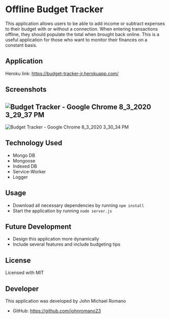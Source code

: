 # Offline Budget Tracker
This application allows users to be able to add income or subtract expenses to their budget with or without a connection. When entering transactions offline, they should populate the total when brought back online. This is a useful application for those who want to monitor their finances on a constant basis. 

## Application
Heroku link: https://budget-tracker-jr.herokuapp.com/

## Screenshots
![Budget Tracker - Google Chrome 8_3_2020 3_29_37 PM](https://user-images.githubusercontent.com/63254285/89220149-152cdf00-d59f-11ea-9954-3d4c2ea931fd.png)
-----------------------------------------------------------------------------------------------------------------------------------------------------------
![Budget Tracker - Google Chrome 8_3_2020 3_30_34 PM](https://user-images.githubusercontent.com/63254285/89220161-1827cf80-d59f-11ea-8665-275f9ce01dfc.png)

## Technology Used 
* Mongo DB
* Mongoose
* Indexed DB
* Service-Worker
* Logger

## Usage
* Download all necessary dependencies by running `npm install`
* Start the application by running `node server.js`

## Future Development
* Design this application more dynamically 
* Include several features and include budgeting tips

## License
Licensed with MIT

## Developer
This application was developed by John Michael Romano
* GitHub: https://github.com/johnromano23
